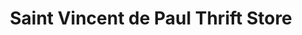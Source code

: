 ---
title: "Saint Vincent de Paul Thrift Store"
url: /meridian/saint-vincent-de-paul-thrift-store/
shop: Gebrauchtwaren
---